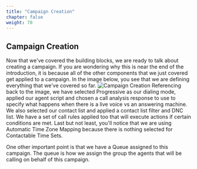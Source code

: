 ```yaml
---
title: "Campaign Creation"
chapter: false
weight: 70
---
```


## Campaign Creation
Now that we've covered the building blocks, we are ready to talk about creating a campaign. If you are wondering why this is near the end of the introduction, it is because all of the other components that we just covered get applied to a campaign. In the image below, you see that we are defining everything that we've covered so far. 
![Campaign Creation](/images/campaignCreationv2.jpg)
Referencing back to the image, we have selected Progressive as our dialing mode, applied our agent script and chosen a call analysis response to use to specify what happens when there is a live voice vs an answering machine. We also selected our contact list and applied a contact list filter and DNC list. We have a set of call rules applied too that will execute actions if certain conditions are met. Last but not least, you'll notice that we are using Automatic Time Zone Mapping because there is nothing selected for Contactable Time Sets.

One other important point is that we have a Queue assigned to this campaign. The queue is how we assign the group the agents that will be calling on behalf of this campaign. 